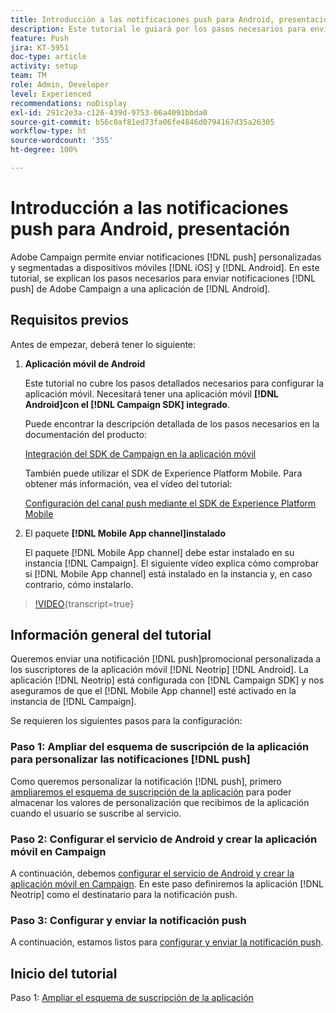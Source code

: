 ```yaml
---
title: Introducción a las notificaciones push para Android, presentación
description: Este tutorial le guiará por los pasos necesarios para enviar notificaciones push desde Adobe Campaign y recibir estas notificaciones en su aplicación de Android.
feature: Push
jira: KT-5951
doc-type: article
activity: setup
team: TM
role: Admin, Developer
level: Experienced
recommendations: noDisplay
exl-id: 291c2e3a-c126-439d-9753-06a4091bbda0
source-git-commit: b56c0af81ed73fa06fe4846d0794167d35a26305
workflow-type: ht
source-wordcount: '355'
ht-degree: 100%

---
```


# Introducción a las notificaciones push para Android, presentación

Adobe Campaign permite enviar notificaciones [!DNL push] personalizadas y segmentadas a dispositivos móviles [!DNL iOS] y [!DNL Android]. En este tutorial, se explican los pasos necesarios para enviar notificaciones [!DNL push] de Adobe Campaign a una aplicación de [!DNL Android].

## Requisitos previos

Antes de empezar, deberá tener lo siguiente:

1) **Aplicación móvil de Android**

   Este tutorial no cubre los pasos detallados necesarios para configurar la aplicación móvil. Necesitará tener una aplicación móvil **[!DNL Android]con el [!DNL Campaign SDK] integrado**.

   Puede encontrar la descripción detallada de los pasos necesarios en la documentación del producto:

   [Integración del SDK de Campaign en la aplicación móvil](https://experienceleague.adobe.com/docs/campaign-classic/using/sending-messages/sending-push-notifications/integrating-campaign-sdk-into-the-mobile-application.html?lang=es)

   También puede utilizar el SDK de Experience Platform Mobile. Para obtener más información, vea el vídeo del tutorial:

   [Configuración del canal push mediante el SDK de Experience Platform Mobile](https://experienceleague.adobe.com/docs/campaign-classic-learn/tutorials/sending-messages/push-channel/configure-push-using-aep-mobile-sdk.html?lang=es)

2) El paquete **[!DNL Mobile App channel]instalado**

   El paquete [!DNL Mobile App channel] debe estar instalado en su instancia [!DNL Campaign]. El siguiente vídeo explica cómo comprobar si [!DNL Mobile App channel] está instalado en la instancia y, en caso contrario, cómo instalarlo.

>[!VIDEO](https://video.tv.adobe.com/v/326544?quality=12&learn=on){transcript=true}

## Información general del tutorial

Queremos enviar una notificación [!DNL push]promocional personalizada a los suscriptores de la aplicación móvil [!DNL Neotrip] [!DNL Android]. La aplicación [!DNL Neotrip] está configurada con [!DNL Campaign SDK] y nos aseguramos de que el [!DNL Mobile App channel] esté activado en la instancia de [!DNL Campaign].

Se requieren los siguientes pasos para la configuración:

### Paso 1: Ampliar del esquema de suscripción de la aplicación para personalizar las notificaciones [!DNL push]

Como queremos personalizar la notificación [!DNL push], primero [ampliaremos el esquema de suscripción de la aplicación](/help/tutorial-getting-started-with-push-notifications-for-android/extending-the-app-subscription-schema.md) para poder almacenar los valores de personalización que recibimos de la aplicación cuando el usuario se suscribe al servicio.

### Paso 2: Configurar el servicio de Android y crear la aplicación móvil en Campaign

A continuación, debemos [configurar el servicio de Android y crear la aplicación móvil en Campaign](/help/tutorial-getting-started-with-push-notifications-for-android/configuring-an-android-service-in-campaign.md). En este paso definiremos la aplicación [!DNL Neotrip] como el destinatario para la notificación push.

### Paso 3: Configurar y enviar la notificación push

A continuación, estamos listos para [configurar y enviar la notificación push](/help/tutorial-getting-started-with-push-notifications-for-android/configuring-and-sending-push-notifications.md).

## Inicio del tutorial

Paso 1: [Ampliar el esquema de suscripción de la aplicación](/help/tutorial-getting-started-with-push-notifications-for-android/extending-the-app-subscription-schema.md)
